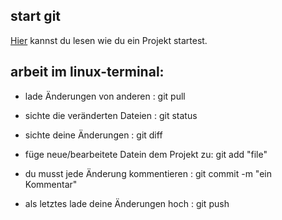 ## start git

[Hier](https://guides.github.com/activities/hello-world/) kannst du
lesen wie du ein Projekt startest.

## arbeit im linux-terminal:


* lade Änderungen von anderen : git pull

* sichte die veränderten Dateien : git status 

* sichte deine Änderungen : git diff

* füge neue/bearbeitete Datein dem Projekt zu: git add "file"

* du musst jede Änderung kommentieren : git commit -m "ein Kommentar"

* als letztes lade deine Änderungen hoch : git push

